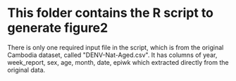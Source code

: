 # This folder contains the R script to generate figure2
There is only one required input file in the script, which is from the original Cambodia dataset, called "DENV-Nat-Aged.csv". It has columns of year, week_report, sex, age, month, date, epiwk which extracted directly from the original data. 
